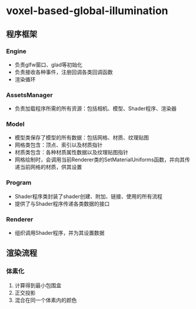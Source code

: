 voxel-based-global-illumination
==

## 程序框架
### Engine
- 负责glfw窗口、glad等初始化
- 负责接收各种事件，注册回调各类回调函数
- 渲染循环

### AssetsManager
- 负责加载程序所需的所有资源：包括相机、模型、Shader程序、渲染器

### Model
- 模型类保存了模型的所有数据：包括网格、材质、纹理贴图
- 网格类包含：顶点、索引以及材质指针
- 材质类包含：各种材质属性数据以及纹理贴图指针
- 网格绘制时，会调用当前Renderer类的SetMaterialUniforms函数，并向其传递当前网格的材质，供其设置

### Program
- Shader程序类封装了shader创建、附加、链接、使用的所有流程
- 提供了与Shader程序传递各类数据的接口

### Renderer
- 组织调用Shader程序，并为其设置数据


## 渲染流程
### 体素化
1. 计算得到最小包围盒
2. 正交投影
3. 混合在同一个体素内的颜色
